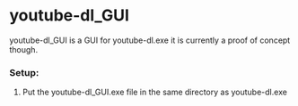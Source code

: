 # youtube-dl_GUI

youtube-dl_GUI is a GUI for youtube-dl.exe it is currently a proof of concept though.

### Setup:
1. Put the youtube-dl_GUI.exe file in the same directory as youtube-dl.exe
